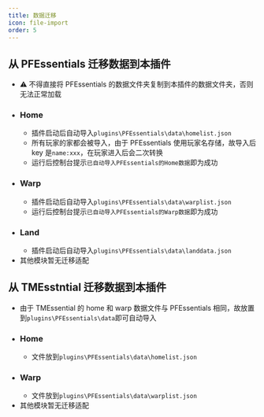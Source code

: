 ```yaml
---
title: 数据迁移
icon: file-import
order: 5
---
```


## 从 PFEssentials 迁移数据到本插件

- ⚠️ 不得直接将 PFEssentials 的数据文件夹复制到本插件的数据文件夹，否则无法正常加载
- ### Home
  - 插件启动后自动导入`plugins\PFEssentials\data\homelist.json`
  - 所有玩家的家都会被导入，由于 PFEssentials 使用玩家名存储，故导入后 key 是`name:xxx`，在玩家进入后会二次转换
  - 运行后控制台提示`已自动导入PFEssentials的Home数据`即为成功
- ### Warp
  - 插件启动后自动导入`plugins\PFEssentials\data\warplist.json`
  - 运行后控制台提示`已自动导入PFEssentials的Warp数据`即为成功
- ### Land
  - 插件启动后自动导入`plugins\PFEssentials\data\landdata.json`
- 其他模块暂无迁移适配

## 从 TMEsstntial 迁移数据到本插件

- 由于 TMEssential 的 home 和 warp 数据文件与 PFEssentials 相同，故放置到`plugins\PFEssentials\data`即可自动导入
- ### Home
  - 文件放到`plugins\PFEssentials\data\homelist.json`
- ### Warp
  - 文件放到`plugins\PFEssentials\data\warplist.json`
- 其他模块暂无迁移适配
